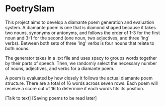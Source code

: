 # PoetrySlam
This project aims to develop a diamante poem generation and evaluation system. 
A diamante poem is one that is diamond shaped because it takes two nouns, 
synonyms or antonyms, and follows the order of 1-3 for the first noun and 3-1 
for the second (one noun, two adjectives, and three 'ing' verbs). Between both 
sets of three 'ing' verbs is four nouns that relate to both nouns.

The generator takes in a .txt file and uses spacy to groups words together 
by their parts of speech. Then, we randomly select the necessary number of 
nouns, adjectives, and verbs for a diamante poem.

A poem is evaluated by how closely it follows the actual diamante poem 
structure. There are a total of 16 words across seven rows. Each poem will 
receive a score out of 16 to determine if each words fits its position.
 
[Talk to text]
[Saving poems to be read later]